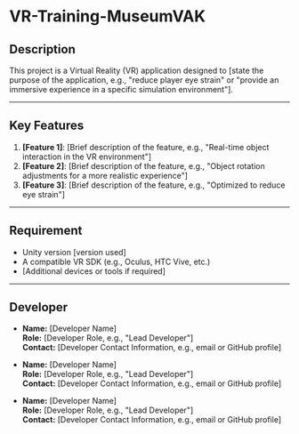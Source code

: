 # VR-Training-MuseumVAK

## Description

This project is a Virtual Reality (VR) application designed to [state the purpose of the application, e.g., "reduce player eye strain" or "provide an immersive experience in a specific simulation environment"].

---

## Key Features

1. **[Feature 1]**: [Brief description of the feature, e.g., "Real-time object interaction in the VR environment"]
2. **[Feature 2]**: [Brief description of the feature, e.g., "Object rotation adjustments for a more realistic experience"]
3. **[Feature 3]**: [Brief description of the feature, e.g., "Optimized to reduce eye strain"]

---

## Requirement

- Unity version [version used]
- A compatible VR SDK (e.g., Oculus, HTC Vive, etc.)
- [Additional devices or tools if required]

---

## Developer

- **Name:** [Developer Name]  
  **Role:** [Developer Role, e.g., "Lead Developer"]  
  **Contact:** [Developer Contact Information, e.g., email or GitHub profile]

- **Name:** [Developer Name]  
  **Role:** [Developer Role, e.g., "Lead Developer"]  
  **Contact:** [Developer Contact Information, e.g., email or GitHub profile]

- **Name:** [Developer Name]  
  **Role:** [Developer Role, e.g., "Lead Developer"]  
  **Contact:** [Developer Contact Information, e.g., email or GitHub profile]
